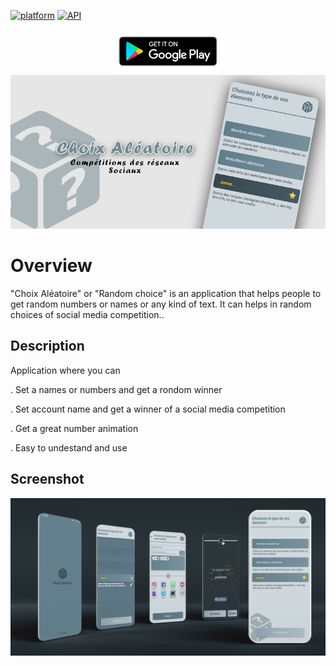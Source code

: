 
[![platform](https://img.shields.io/badge/platform-Android-yellow.svg)](https://www.android.com)
[![API](https://img.shields.io/badge/API-23%2B-brightgreen.svg?style=plastic)](https://android-arsenal.com/api?level=23)

<center>
<a href="https://play.google.com/store/apps/details?id=com.tahadeta.randomchoicegenerator"><img src="/play_store_icon.png" width="180" height="70"/></a>
</center>
<img src="/cover.png"/>

# Overview

"Choix Aléatoire" or "Random choice" is an application that helps people to get random numbers or names or any kind of text.
It can helps in random choices of social media competition..


## Description

Application where you can 

. Set a names or numbers and get a rondom winner

. Set account name and get a winner of a social media competition

. Get a great number animation

. Easy to undestand and use

## Screenshot

<img src="/choix.png"/>
